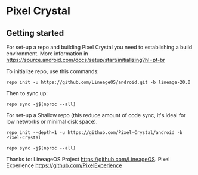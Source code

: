 Pixel Crystal
===========

Getting started
---------------

For set-up a repo and building Pixel Crystal you need to establishing a build environment. More information in https://source.android.com/docs/setup/start/initializing?hl=pt-br 


To initialize repo, use this commands:

```
repo init -u https://github.com/LineageOS/android.git -b lineage-20.0
```
Then to sync up:
```
repo sync -j$(nproc --all) 
```

For set-up a Shallow repo (this reduce amount of code sync, it's ideal for low networks or minimal disk space).

```
repo init --depth=1 -u https://github.com/Pixel-Crystal/android -b Pixel-Crystal
```

```
repo sync -j$(nproc --all) 
```

Thanks to:
   LineageOS Project https://github.com/LineageOS.
   Pixel Experience https://github.com/PixelExperience
